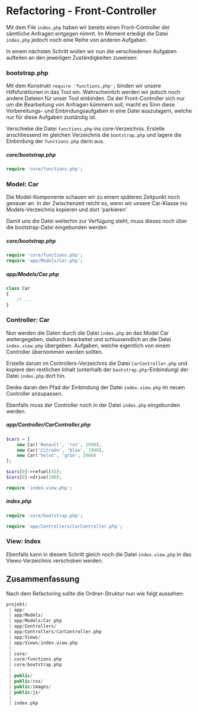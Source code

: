 # Refactoring - Front-Controller

Mit dem File `index.php` haben wir bereits einen Front-Controller der sämtliche Anfragen entgegen nimmt. Im Moment erledigt die Datei `index.php` jedoch noch eine Reihe von anderen Aufgaben. 

In einem nächsten Schritt wollen wir nun die verschiedenen Aufgaben aufteilen an den jeweiligen Zuständigkeiten zuweisen:

### bootstrap.php
Mit dem Konstrukt `require 'functions.php';` binden wir unsere Hilfsfunktionen in das Tool ein. Wahrscheinlich werden wir jedoch noch andere Dateien für unser Tool einbinden. Da der Front-Controller sich nur um die Bearbeitung von Anfragen kümmern soll, macht es Sinn diese Vorbereitungs- und Einbindungsaufgaben in eine Datei auszulagern, welche nur für diese Aufgaben zuständig ist.

Verschiebe die Datei `functions.php` ins core-Verzeichnis. Erstelle anschliessend im gleichen Verzeichnis die `bootstrap.php` und lagere die Einbindung der `functions.php` darin aus.

##### core/bootstrap.php
```php
require 'core/functions.php';
```

### Model: Car
Die Model-Komponente schauen wir zu einem späteren Zeitpunkt noch genauer an. In der Zwischenzeit reicht es, wenn wir unsere Car-Klasse ins Models-Verzeichnis kopieren und dort 'parkieren'

Damit uns die Datei weiterhin zur Verfügung steht, muss dieses noch über die bootstrap-Datei eingebunden werden

##### core/bootstrap.php
```php
require 'core/functions.php';
require 'app/Models/Car.php';
```

##### app/Models/Car.php
```php
class Car
{
    // ...
}
```

### Controller: Car
Nun werden die Daten durch die Datei `index.php` an das Model Car weitergegeben, dadurch bearbeitet und schlussendlich an die Datei `index.view.php` übergeben. Aufgaben, welche eigentlich von einem Controller übernommen werden sollten. 

Erstelle darum im Controllers-Verzeichnis die Datei `CarController.php` und kopiere den restlichen Inhalt (unterhalb der `bootstrap.php`-Einbindung) der Datei `index.php` dort hin.

Denke daran den Pfad der Einbindung der Datei `index.view.php` im neuen Controller anzupassen.

Ebenfalls muss der Controller noch in der Datei `index.php` eingebunden werden.

##### app/Controller/CarController.php
```php
$cars = [
    new Car('Renault', 'rot', 1990),
    new Car('Citroën', 'blau', 1999),
    new Car('Volvo', 'grün', 2006)
];

$cars[0]->refuel(45);
$cars[0]->drive(100);

require 'index.view.php';
```

##### index.php
```php
require 'core/bootstrap.php';

require 'app/Controllers/CarController.php';
```

### View: Index
Ebenfalls kann in diesem Schritt gleich noch die Datei `index.view.php` in das Views-Verzeichnis verschoben werden.

## Zusammenfassung
Nach dem Refactoring sollte die Ordner-Struktur nun wie folgt aussehen:

```php
projekt/
 | app/
 | app/Models/
 | app/Models/Car.php
 | app/Controllers/
 | app/Controllers/CarController.php
 | app/Views/
 | app/Views/index.view.php
 |
 | core/
 | core/functions.php
 | core/bootstrap.php
 |
 | public/
 | public/css/
 | public/images/
 | public/js/
 |
 | index.php
```
